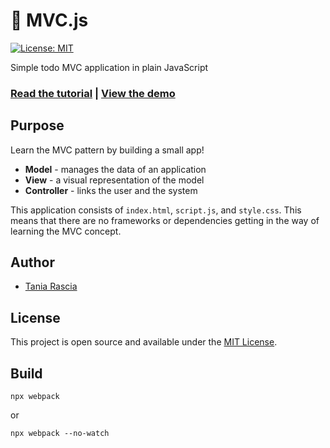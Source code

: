 # 🔱 MVC.js

[![License: MIT](https://img.shields.io/badge/License-MIT-blue.svg)](https://opensource.org/licenses/MIT)

Simple todo MVC application in plain JavaScript

### [Read the tutorial](https://www.taniarascia.com/javascript-mvc-todo-app) | [View the demo](https://taniarascia.github.io/mvc)

## Purpose

Learn the MVC pattern by building a small app!

- **Model** - manages the data of an application
- **View** - a visual representation of the model
- **Controller** - links the user and the system

This application consists of `index.html`, `script.js`, and `style.css`. This means that there are no frameworks or dependencies getting in the way of learning the MVC concept.

## Author

- [Tania Rascia](https://www.taniarascia.com)

## License

This project is open source and available under the [MIT License](LICENSE).

## Build

```
npx webpack
```

or

```
npx webpack --no-watch
```
